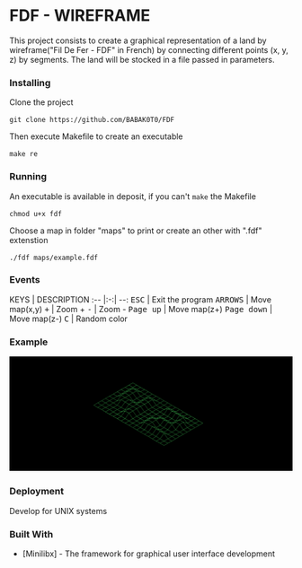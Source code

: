 # FDF - WIREFRAME

This project consists to create a graphical representation of a land by wireframe("Fil De Fer - FDF" in French) by connecting different points (x, y, z) by segments.
The land will be stocked in a file passed in parameters.

### Installing

Clone the project

```
git clone https://github.com/BABAK0T0/FDF
```

Then execute Makefile to create an executable

```
make re
```

### Running

An executable is available in deposit, if you can't `make` the Makefile

```
chmod u+x fdf
```

Choose a map in folder "maps" to print or create an other with ".fdf" extenstion

```
./fdf maps/example.fdf
```

### Events

KEYS | DESCRIPTION
:-- |:-:| --:
<kbd>ESC</kbd> | Exit the program
<kbd>ARROWS</kbd> | Move map(x,y)
<kbd>+</kbd> | Zoom +
<kbd>-</kbd> | Zoom -
<kbd>Page up</kbd> | Move map(z+)
<kbd>Page down</kbd> | Move map(z-)
<kbd>C</kbd> | Random color

### Example

![map_example](./42.png "maps/42.fdf")

### Deployment

Develop for UNIX systems

### Built With

* [Minilibx] - The framework for graphical user interface development

